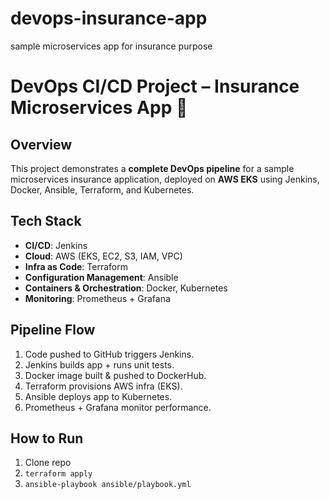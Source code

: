 # devops-insurance-app
sample microservices app for insurance purpose
# DevOps CI/CD Project – Insurance Microservices App 🚀

## Overview
This project demonstrates a **complete DevOps pipeline** for a sample microservices insurance application, deployed on **AWS EKS** using Jenkins, Docker, Ansible, Terraform, and Kubernetes.

## Tech Stack
- **CI/CD**: Jenkins
- **Cloud**: AWS (EKS, EC2, S3, IAM, VPC)
- **Infra as Code**: Terraform
- **Configuration Management**: Ansible
- **Containers & Orchestration**: Docker, Kubernetes
- **Monitoring**: Prometheus + Grafana

## Pipeline Flow
1. Code pushed to GitHub triggers Jenkins.
2. Jenkins builds app + runs unit tests.
3. Docker image built & pushed to DockerHub.
4. Terraform provisions AWS infra (EKS).
5. Ansible deploys app to Kubernetes.
6. Prometheus + Grafana monitor performance.

## How to Run
1. Clone repo  
2. `terraform apply`  
3. `ansible-playbook ansible/playbook.yml`  

